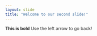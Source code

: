 ```yaml
---
layout: slide
title: "Welcome to our second slide!"
---
```

**This is bold**
Use the left arrow to go back!
